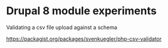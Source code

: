 # Drupal 8 module experiments

Validating a csv file upload against a schema

https://packagist.org/packages/svenkuegler/php-csv-validator